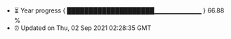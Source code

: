 - ⏳ Year progress { ████████████████████▁▁▁▁▁▁▁▁▁▁ } 66.88 %
- ⏰ Updated on Thu, 02 Sep 2021 02:28:35 GMT


